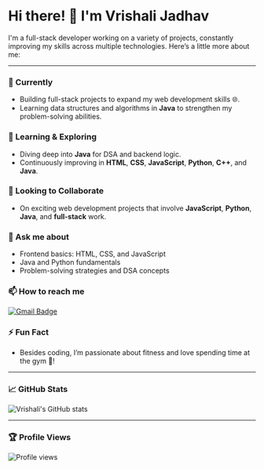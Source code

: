 # Hi there! 👋 I'm Vrishali Jadhav

I'm a full-stack developer working on a variety of projects, constantly improving my skills across multiple technologies. Here’s a little more about me:

---

### 🔭 Currently
- Building full-stack projects to expand my web development skills 🌐.
- Learning data structures and algorithms in **Java** to strengthen my problem-solving abilities.

### 🌱 Learning & Exploring
- Diving deep into **Java** for DSA and backend logic.
- Continuously improving in **HTML**, **CSS**, **JavaScript**, **Python**, **C++**, and **Java**.

### 👯 Looking to Collaborate
- On exciting web development projects that involve **JavaScript**, **Python**, **Java**, and **full-stack** work.

### 💬 Ask me about
- Frontend basics: HTML, CSS, and JavaScript
- Java and Python fundamentals
- Problem-solving strategies and DSA concepts

### 📫 How to reach me
[![Gmail Badge](https://img.shields.io/badge/-jvrishali1@gmail.com-c14438?style=flat&logo=Gmail&logoColor=white&link=mailto:jvrishali1@gmail.com)](mailto:jvrishali1@gmail.com)

### ⚡ Fun Fact
- Besides coding, I’m passionate about fitness and love spending time at the gym 💪!

---

### 📈 GitHub Stats
![Vrishali's GitHub stats](https://github-readme-stats.vercel.app/api?username=vrishali-jadhav&show_icons=true&hide=prs&count_private=true&title_color=0044ff&text_color=333&icon_color=0044ff&bg_color=ffffff&hide_border=true)

---

### 🏆 Profile Views
![Profile views](https://komarev.com/ghpvc/?username=vrishali-jadhav&color=brightgreen)
